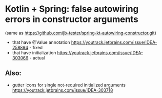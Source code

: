 # Kotlin + Spring: false autowiring errors in constructor arguments
(same as https://github.com/jb-tester/spring-kt-autowiring-constructor.git)

* that have @Value annotation https://youtrack.jetbrains.com/issue/IDEA-258894 - fixed
* that have initialization https://youtrack.jetbrains.com/issue/IDEA-303066 - actual


## Also:
* gutter icons for single not-required initialized arguments https://youtrack.jetbrains.com/issue/IDEA-303718